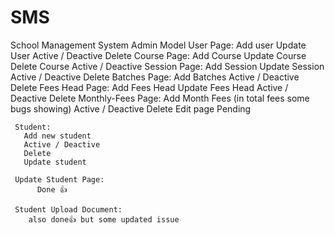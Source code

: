# SMS
 School Management System
  Admin Model
    User Page: 
         Add user 
         Update User
         Active / Deactive
         Delete
    Course Page:
         Add Course
         Update Course
         Delete Course
         Active / Deactive
    Session Page:
         Add Session
         Update Session
         Active / Deactive
         Delete
    Batches Page:
         Add Batches
         Active / Deactive
         Delete 
    Fees Head Page:
         Add Fees Head
         Update Fees Head
         Active / Deactive
         Delete
    Monthly-Fees Page:
          Add Month Fees (in total fees some bugs showing)
          Active / Deactive
          Delete 
          Edit page Pending 

     Student:
       Add new student
       Active / Deactive
       Delete
       Update student 
     
     Update Student Page:
          Done 👍

     Student Upload Document:
        also done👍 but some updated issue
        